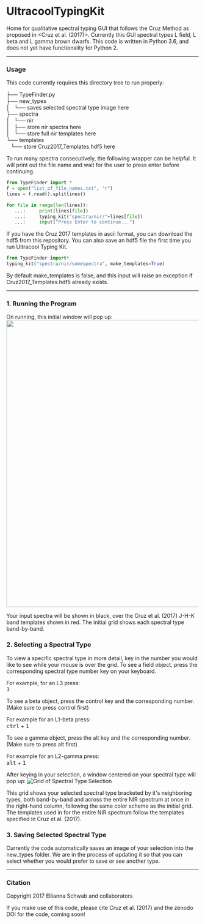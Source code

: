 # UltracoolTypingKit
Home for qualitative spectral typing GUI that follows the Cruz Method as proposed in <Cruz et al. (2017)>.
Currently this GUI spectral types L field, L beta and L gamma brown dwarfs.
This code is written in Python 3.6, and does not yet have functionality for Python 2.

   
---
   

### Usage

This code currently requires this directory tree to run properly:

├── TypeFinder.py  
├── new_types  
│   └── saves selected spectral type image here  
├── spectra    
│   └── nir  
│       ├── store nir spectra here  
│       └── store full nir templates here    
└── templates  
    └── store Cruz2017_Templates.hdf5 here  

To run many spectra consecutively, the following wrapper can be helpful.
It will print out the file name and wait for the user to press enter before continuing.

```python
from TypeFinder import *
f = open("list_of_file_names.txt", "r")
lines = f.read().splitlines()

for file in range(len(lines)):                        
   ...:     print(lines[file])
   ...:     typing_kit("spectra/nir/"+lines[file])
   ...:     input("Press Enter to continue...")

```
   
If you have the Cruz 2017 templates in ascii format, you can download the hdf5 from this repository.
You can also save an hdf5 file the first time you run Ultracool Typing Kit.

```python
from TypeFinder import*
typing_kit("spectra/nir/somespectra", make_templates=True)

```
   
By default make_templates is false, and this input will raise an exception if Cruz2017_Templates.hdf5 already exists.

   
---
   

### 1. Running the Program
On running, this initial window will pop up:
<img src="https://raw.githubusercontent.com/elliesch/UltracoolTypingKit/master/opengrid.png" width="750">

Your input spectra will be shown in black, over the Cruz et al. (2017) J-H-K band templates shown in red.
The initial grid shows each spectral type band-by-band.

   
   

### 2. Selecting a Spectral Type
To view a specific spectral type in more detail, key in the number you would like to see while your mouse is over the grid.
To see a field object, press the corresponding spectral type number key on your keyboard.

For example, for an L3 press:  
<kbd>3</kbd>


To see a beta object, press the control key and the corresponding number. (Make sure to press control first)

For example for an L1-beta press:  
<kbd>ctrl</kbd> + <kbd>1</kbd>


To see a gamma object, press the alt key and the corresponding number. (Make sure to press alt first)

For example for an L2-gamma press:  
<kbd>alt</kbd> + <kbd>1</kbd>

After keying in your selection, a window centered on your spectral type will pop up:
 ![Grid of Spectral Type Selection](https://raw.githubusercontent.com/elliesch/UltracoolTypingKit/master/L3.png)

This grid shows your selected spectral type bracketed by it's neighboring types, both band-by-band and across
the entire NIR spectrum at once in the right-hand column, following the same color scheme as the initial grid. 
The templates used in for the entire NIR spectrum follow the templates specified in Cruz et al. (2017).

   
   

### 3. Saving Selected Spectral Type
Currently the code automatically saves an image of your selection into the new_types folder. We are in the process 
of updating it so that you can select whether you would prefer to save or see another type.

   
---
   

### Citation
Copyright 2017 Ellianna Schwab and collaborators

If you make use of this code, please cite Cruz et al. (2017) and the zenodo DOI for the code, coming soon!
